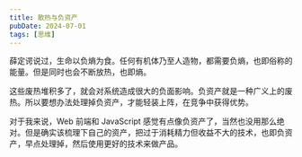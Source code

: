 ```yaml
---
title: 散热与负资产
pubDate: 2024-07-01
tags: [思维]
---
```


薛定谔说过，生命以负熵为食。任何有机体乃至人造物，都需要负熵，也即俗称的能量。但是同时也会不断放热，也即熵。

这些废热堆积多了，就会对系统造成很大的负面影响。负资产就是一种广义上的废热。所以要想办法处理掉负资产，才能轻装上阵，在竞争中获得优势。

对于我来说，Web 前端和 JavaScript 感觉有点像负资产了，当然也没用那么绝对。但是确实该梳理下自己的资产，把过于消耗精力但收益不大的技术，也即负资产，早点处理掉，然后使用更好的技术来做产品。
